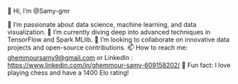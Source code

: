 👋 Hi, I’m @Samy-gmr

🌟 I’m passionate about data science, machine learning, and data visualization.
🚀 I’m currently diving deep into advanced techniques in TensorFlow and Spark MLlib.
🤝 I’m looking to collaborate on innovative data projects and open-source contributions.
📫 How to reach me: ghemmoursamy9@gmail.com or LinkedIn : https://www.linkedin.com/in/ghemmour-samy-609158202/
🎲 Fun fact: I love playing chess and have a 1400 Elo rating!

<!---
Samy-gmr/Samy-gmr is a ✨ special ✨ repository because its `README.md` (this file) appears on your GitHub profile.
You can click the Preview link to take a look at your changes.
--->
